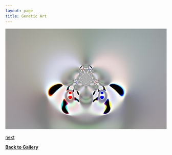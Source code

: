```yaml
---
layout: page
title: Genetic Art
---
```




![](page5-1000-full.jpg)

[next](page5-1001-full.html)		

[**Back to Gallery**](../index.html)
		